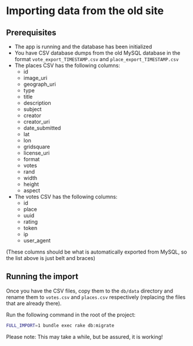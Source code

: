 # Importing data from the old site

## Prerequisites

- The app is running and the database has been initialized
- You have CSV database dumps from the old MySQL database in the format
  `vote_export_TIMESTAMP.csv` and `place_export_TIMESTAMP.csv`
- The places CSV has the following columns:
  - id
  - image_uri
  - geograph_uri
  - type
  - title
  - description
  - subject
  - creator
  - creator_uri
  - date_submitted
  - lat
  - lon
  - gridsquare
  - license_uri
  - format
  - votes
  - rand
  - width
  - height
  - aspect
- The votes CSV has the following columns:
  - id
  - place
  - uuid
  - rating
  - token
  - ip
  - user_agent

(These columns should be what is automatically exported from MySQL, so the list
above is just belt and braces)

## Running the import

Once you have the CSV files, copy them to the `db/data` directory and rename
them to `votes.csv` and `places.csv` respectively (replacing the files that are
already there).

Run the following command in the root of the project:

```bash
FULL_IMPORT=1 bundle exec rake db:migrate
```

Please note: This may take a while, but be assured, it is working!
